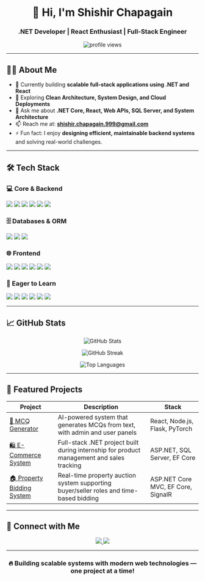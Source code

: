 <h1 align="center">👋 Hi, I'm Shishir Chapagain</h1>
<h3 align="center">.NET Developer | React Enthusiast | Full-Stack Engineer</h3>

<p align="center">
  <img src="https://komarev.com/ghpvc/?username=sesir00&label=Profile%20Views&color=0e75b6&style=flat-square" alt="profile views" />
</p>

---

## 🧑‍💻 About Me

- 🔭 Currently building **scalable full-stack applications using .NET and React**
- 🌱 Exploring **Clean Architecture, System Design, and Cloud Deployments**
- 💬 Ask me about **.NET Core, React, Web APIs, SQL Server, and System Architecture**
- 📫 Reach me at: **shishir.chapagain.999@gmail.com**
- ⚡ Fun fact: I enjoy **designing efficient, maintainable backend systems** and solving real-world challenges.

---

## 🛠️ Tech Stack

### 💻 Core & Backend
<p align="left">
  <img src="https://img.shields.io/badge/C%23-512BD4?style=for-the-badge&logo=c-sharp&logoColor=white" />
  <img src="https://img.shields.io/badge/ASP.NET%20Core-512BD4?style=for-the-badge&logo=dotnet&logoColor=white" />
  <img src="https://img.shields.io/badge/Web%20API-00599C?style=for-the-badge&logo=dotnet&logoColor=white" />
  <img src="https://img.shields.io/badge/EF%20Core-68217A?style=for-the-badge&logo=dotnet&logoColor=white" />
  <img src="https://img.shields.io/badge/Node.js-339933?style=for-the-badge&logo=node.js&logoColor=white" />
  <img src="https://img.shields.io/badge/Express.js-000000?style=for-the-badge&logo=express&logoColor=white" />
</p>

### 🗄️ Databases & ORM
<p align="left">
  <img src="https://img.shields.io/badge/SQL%20Server-CC2927?style=for-the-badge&logo=microsoft-sql-server&logoColor=white" />
  <img src="https://img.shields.io/badge/PostgreSQL-316192?style=for-the-badge&logo=postgresql&logoColor=white" />
  <img src="https://img.shields.io/badge/Entity%20Framework-512BD4?style=for-the-badge&logo=dotnet&logoColor=white" />
</p>

### 🌐 Frontend
<p align="left">
  <img src="https://img.shields.io/badge/React-61DAFB?style=for-the-badge&logo=react&logoColor=black" />
  <img src="https://img.shields.io/badge/JavaScript-F7DF1E?style=for-the-badge&logo=javascript&logoColor=black" />
  <img src="https://img.shields.io/badge/HTML5-E34F26?style=for-the-badge&logo=html5&logoColor=white" />
  <img src="https://img.shields.io/badge/CSS3-1572B6?style=for-the-badge&logo=css3&logoColor=white" />
  <img src="https://img.shields.io/badge/Bootstrap-7952B3?style=for-the-badge&logo=bootstrap&logoColor=white" />
  <img src="https://img.shields.io/badge/jQuery-0769AD?style=for-the-badge&logo=jquery&logoColor=white" />
</p>

### 🚀 Eager to Learn
<p align="left">
  <img src="https://img.shields.io/badge/Azure-0089D6?style=for-the-badge&logo=microsoft-azure&logoColor=white" />
  <img src="https://img.shields.io/badge/MongoDB-47A248?style=for-the-badge&logo=mongodb&logoColor=white" />
  <img src="https://img.shields.io/badge/PyTorch-EE4C2C?style=for-the-badge&logo=pytorch&logoColor=white" />
  <img src="https://img.shields.io/badge/Docker-2496ED?style=for-the-badge&logo=docker&logoColor=white" />
  <img src="https://img.shields.io/badge/SignalR-512BD4?style=for-the-badge&logo=dotnet&logoColor=white" />
  <img src="https://img.shields.io/badge/Blazor-5A2B57?style=for-the-badge&logo=blazor&logoColor=white" />
</p>

---

## 📈 GitHub Stats

<p align="center">
  <img src="https://github-readme-stats.vercel.app/api?username=sesir00&show_icons=true&theme=react&hide_border=true" alt="GitHub Stats" />
</p>

<p align="center">
  <img src="https://github-readme-streak-stats.herokuapp.com/?user=sesir00&theme=react&hide_border=true" alt="GitHub Streak" />
</p>

<p align="center">
  <img src="https://github-readme-stats.vercel.app/api/top-langs/?username=sesir00&layout=compact&langs_count=8&theme=react&hide_border=true" alt="Top Languages" />
</p>

---

## 🚧 Featured Projects

| Project | Description | Stack |
|----------|--------------|--------|
| [🧠 MCQ Generator](https://github.com/sesir00/mcq) | AI-powered system that generates MCQs from text, with admin and user panels | React, Node.js, Flask, PyTorch |
| [🛍️ E-Commerce System](https://github.com/sesir00/Intern) | Full-stack .NET project built during internship for product management and sales tracking | ASP.NET, SQL Server, EF Core |
| [🏠 Property Bidding System](https://github.com/sesir00/Property-Bidding) | Real-time property auction system supporting buyer/seller roles and time-based bidding | ASP.NET Core MVC, EF Core, SignalR |

---

## 🤝 Connect with Me

<p align="center">
  <a href="https://www.linkedin.com/in/shishir-chapagain-198683226/" target="_blank">
    <img src="https://img.shields.io/badge/LinkedIn-0077B5?style=for-the-badge&logo=linkedin&logoColor=white" />
  </a>
  <a href="https://x.com/sesi_rma" target="_blank">
    <img src="https://img.shields.io/badge/Twitter-000000?style=for-the-badge&logo=x&logoColor=white" />
  </a>
</p>

---

<h3 align="center">🔥 Building scalable systems with modern web technologies — one project at a time!</h3>

